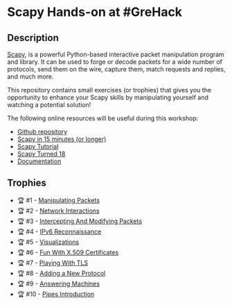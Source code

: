 # Scapy Hands-on at #GreHack


## Description

[Scapy](https://www.scapy.net), is a powerful Python-based interactive packet manipulation program and library. It can be used to forge or decode packets for a wide number of protocols, send them on the wire, capture them, match requests and replies, and much more.

This repository contains small exercises (or trophies) that gives you the opportunity to enhance your Scapy skills by manipulating yourself and watching a potential solution!

The following online resources will be useful during this workshop:
- [Github repository](https://github.com/secdev/scapy)
- [Scapy in 15 minutes (or longer)](https://github.com/secdev/scapy/blob/master/doc/notebooks/Scapy%20in%2015%20minutes.ipynb)
- [Scapy Tutorial](https://guedou.github.io/talks/2019_BHUSA/Scapy.slides.html#/)
- [Scapy Turned 18](https://docs.google.com/presentation/d/1OWMumgOdQsoqkT0Bi8mqtqrb4WtM1n83tPcQV4eTdlw/edit?usp=sharing)
- [Documentation](http://scapy.readthedocs.io/en/latest/)


## Trophies

- :trophy: #1 - [Manipulating Packets](trophies/manipulating_packets.md)
- :trophy: #2 - [Network Interactions](trophies/network_interactions.md)
- :trophy: #3 - [Intercepting And Modifying Packets](trophies/intercepting_and_modifying.md)
- :trophy: #4 - [IPv6 Reconnaissance](trophies/ipv6_reconnaissance.md)
- :trophy: #5 - [Visualizations](trophies/visualizations.md)  
- :trophy: #6 - [Fun With X.509 Certificates](trophies/fun_with_x509.md)
- :trophy: #7 - [Playing With TLS](trophies/playing_with_tls.md)
- :trophy: #8 - [Adding a New Protocol](trophies/new_protocol.md)
- :trophy: #9 - [Answering Machines](trophies/answering_machines.md)  
- :trophy: #10 - [Pipes Introduction](trophies/pipes_introduction.md)  
